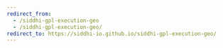 ```yaml
---
redirect_from:
  - /siddhi-gpl-execution-geo
  - /siddhi-gpl-execution-geo/
redirect_to: https://siddhi-io.github.io/siddhi-gpl-execution-geo/
---
```

